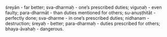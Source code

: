 śreyān - far better; sva-dharmaḥ - one’s prescribed duties; viguṇaḥ - even faulty; para-dharmāt - than duties mentioned for others; su-anuṣṭhitāt - perfectly done; sva-dharme - in one’s prescribed duties; nidhanam - destruction; śreyaḥ - better; para-dharmaḥ - duties prescribed for others; bhaya-āvahaḥ - dangerous.